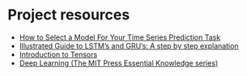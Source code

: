 # Project resources

- [How to Select a Model For Your Time Series Prediction Task](https://neptune.ai/blog/select-model-for-time-series-prediction-task)
- [Illustrated Guide to LSTM’s and GRU’s: A step by step explanation](https://towardsdatascience.com/illustrated-guide-to-lstms-and-gru-s-a-step-by-step-explanation-44e9eb85bf21)  
- [Introduction to Tensors](https://www.tensorflow.org/guide/tensor)
- [Deep Learning (The MIT Press Essential Knowledge series)](https://www.amazon.de/Deep-Learning-Press-Essential-Knowledge/dp/0262537559/ref=pd_bxgy_sccl_1/258-0620126-9137664?pd_rd_w=KdCdI&content-id=amzn1.sym.d73f5cbf-8a37-4392-ae93-64a1b1ea1887&pf_rd_p=d73f5cbf-8a37-4392-ae93-64a1b1ea1887&pf_rd_r=0RNGZ7HTC5THHYH6N5DN&pd_rd_wg=IxYuj&pd_rd_r=2665861c-21a5-4836-a65f-7bb37990e44b&pd_rd_i=0262537559&psc=1)

